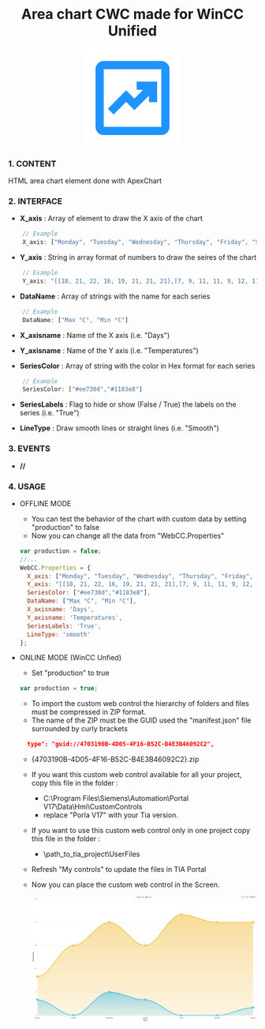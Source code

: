 <h1 align="center" style="margin-top: 0px;">Area chart CWC made for WinCC Unified</h1>

<p align="center" style="margin-bottom: 0px !important;">
  <img width="200" src="docs/icon.png" alt="Icon" align="center">
</p>


### **1. CONTENT**

HTML area chart element done with ApexChart

### **2. INTERFACE**

  - **X_axis** : Array of element to draw the X axis of the chart 

  ```js 
      // Example
      X_axis: ["Monday", "Tuesday", "Wednesday", "Thursday", "Friday", "Saturday", "Sunday"]
  ```

  - **Y_axis** : String in array format of numbers to draw the seires of the chart

  ```js 
      // Example
      Y_axis: "[[18, 21, 22, 16, 19, 21, 21, 21],[7, 9, 11, 11, 9, 12, 11, 11]]"
  ```
  
  - **DataName** : Array of strings with the name for each series

  ```js
      // Example
      DataName: ["Max °C", "Min °C"]
  ```

  - **X_axisname** : Name of the X axis (i.e. "Days")
  
  - **Y_axisname** : Name of the Y axis (i.e. "Temperatures")

  - **SeriesColor** : Array of string with the color in Hex format for each series

  ```js
      // Example
      SeriesColor: ["#ee730d","#1183e8"]
  ```

  - **SeriesLabels** : Flag to hide or show (False / True) the labels on the series (i.e. "True")
  
  - **LineType** : Draw smooth lines or straight lines (i.e. "Smooth")
### **3. EVENTS**

  - **//**

### **4. USAGE**

  - OFFLINE MODE
    - You can test the behavior of the chart with custom data by setting "production" to false
    - Now you can change all the data from "WebCC.Properties"

    ```js
    var production = false;
    //...
    WebCC.Properties = {
      X_axis: ["Monday", "Tuesday", "Wednesday", "Thursday", "Friday", "Saturday", "Sunday"],
      Y_axis: "[[18, 21, 22, 16, 19, 21, 21, 21],[7, 9, 11, 11, 9, 12, 11, 11]]",
      SeriesColor: ["#ee730d","#1183e8"],
      DataName: ["Max °C", "Min °C"],
      X_axisname: 'Days',
      Y_axisname: 'Temperatures',
      SeriesLabels: 'True',
      LineType: 'smooth'
    };
    ```

  - ONLINE MODE (WinCC Unfied)
    -  Set "production" to true
    ```js
    var production = true;
    ```
    - To import the custom web control the hierarchy of folders and files must be compressed in ZIP format.
    - The name of the ZIP must be the GUID used the "manifest.json" file surrounded by curly brackets

    ```json
      type": "guid://4703190B-4D05-4F16-B52C-B4E3B46092C2",
    ```
    - {4703190B-4D05-4F16-B52C-B4E3B46092C2}.zip
    - If you want this custom web control available for all your project, copy this file in the folder : 
      - C:\Program Files\Siemens\Automation\Portal V17\Data\Hmi\CustomControls
      - replace "Porla V17" with your Tia version.
    - If you want to use this custom web control only in one project copy this file in the folder :

      - \path_to_tia_project\UserFiles


    - Refresh "My controls" to update the files in TIA Portal
    - Now you can place the custom web control in the Screen.

      <p align="center" style="margin-bottom: 0px !important;">
        <img width="700" src="docs/AreaChart_offline.PNG" alt="My controls" align="center">
      </p> 

